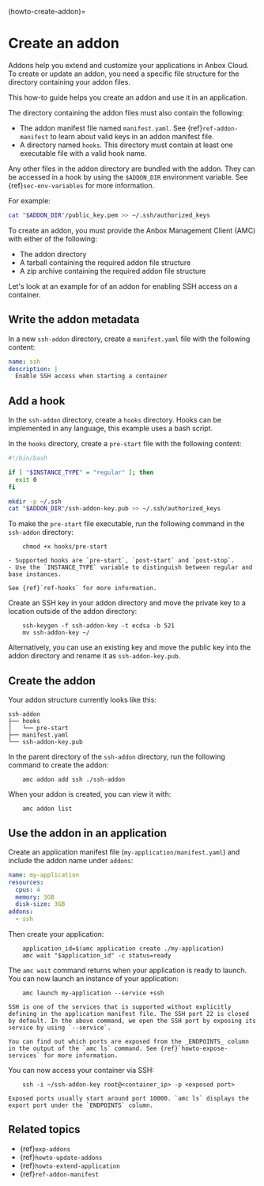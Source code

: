 (howto-create-addon)=
# Create an addon

Addons help you extend and customize your applications in Anbox Cloud. To create or update an addon, you need a specific file structure for the directory containing your addon files.

This how-to guide helps you create an addon and use it in an application.

The directory containing the addon files must also contain the following:

- The addon manifest file named `manifest.yaml`. See {ref}`ref-addon-manifest` to learn about valid keys in an addon manifest file.
- A directory named `hooks`. This directory must contain at least one executable file with a valid hook name.

Any other files in the addon directory are bundled with the addon. They can be accessed in a hook by using the `$ADDON_DIR` environment variable. See {ref}`sec-env-variables` for more information.

For example:

```bash
cat "$ADDON_DIR"/public_key.pem >> ~/.ssh/authorized_keys
```

To create an addon, you must provide the Anbox Management Client (AMC) with either of the following:
* The addon directory
* A tarball containing the required addon file structure
* A zip archive containing the required addon file structure

Let's look at an example for of an addon for enabling SSH access on a container.

## Write the addon metadata

In a new `ssh-addon` directory, create a `manifest.yaml` file with the following content:
```yaml
name: ssh
description: |
  Enable SSH access when starting a container
```

## Add a hook

In the `ssh-addon` directory, create a `hooks` directory. Hooks can be implemented in any language, this example uses a bash script.

In the `hooks` directory, create a `pre-start` file with the following content:

```bash
#!/bin/bash

if [ "$INSTANCE_TYPE" = "regular" ]; then
  exit 0
fi

mkdir -p ~/.ssh
cat "$ADDON_DIR"/ssh-addon-key.pub >> ~/.ssh/authorized_keys
```

To make the `pre-start` file executable, run the following command in the `ssh-addon` directory:

        chmod +x hooks/pre-start

```{tip}
- Supported hooks are `pre-start`, `post-start` and `post-stop`.
- Use the `INSTANCE_TYPE` variable to distinguish between regular and base instances.

See {ref}`ref-hooks` for more information.
```
Create an SSH key in your addon directory and move the private key to a location outside of the addon directory:

        ssh-keygen -f ssh-addon-key -t ecdsa -b 521
        mv ssh-addon-key ~/

Alternatively, you can use an existing key and move the public key into the addon directory and rename it as `ssh-addon-key.pub`.

## Create the addon

Your addon structure currently looks like this:

```console
ssh-addon
├── hooks
│   └── pre-start
├── manifest.yaml
└── ssh-addon-key.pub
```

In the parent directory of the `ssh-addon` directory, run the following command to create the addon:

        amc addon add ssh ./ssh-addon

When your addon is created, you can view it with:

        amc addon list


## Use the addon in an application

Create an application manifest file (`my-application/manifest.yaml`) and include the addon name under `addons`:

```yaml
name: my-application
resources:
  cpus: 4
  memory: 3GB
  disk-size: 3GB
addons:
  - ssh
```

Then create your application:

        application_id=$(amc application create ./my-application)
        amc wait "$application_id" -c status=ready

The `amc wait` command returns when your application is ready to launch. You can now launch an instance of your application:

        amc launch my-application --service +ssh

```{note}
SSH is one of the services that is supported without explicitly defining in the application manifest file. The SSH port 22 is closed by default. In the above command, we open the SSH port by exposing its service by using `--service`.

You can find out which ports are exposed from the _ENDPOINTS_ column in the output of the `amc ls` command. See {ref}`howto-expose-services` for more information.
```

You can now access your container via SSH:

        ssh -i ~/ssh-addon-key root@<container_ip> -p <exposed port>


```{note}
Exposed ports usually start around port 10000. `amc ls` displays the export port under the `ENDPOINTS` column.
```

## Related topics

* {ref}`exp-addons`
* {ref}`howto-update-addons`
* {ref}`howto-extend-application`
* {ref}`ref-addon-manifest`
